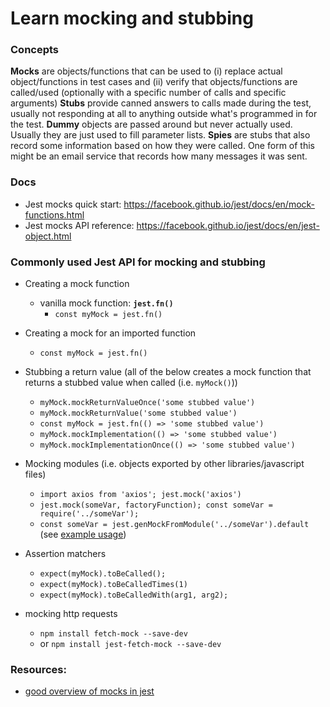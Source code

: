 # Learn mocking and stubbing

### Concepts

**Mocks** are objects/functions that can be used to (i) replace actual object/functions in test cases and (ii) verify that objects/functions are called/used (optionally with a specific number of calls and specific arguments)
**Stubs** provide canned answers to calls made during the test, usually not responding at all to anything outside what's programmed in for the test.
**Dummy** objects are passed around but never actually used. Usually they are just used to fill parameter lists.
**Spies** are stubs that also record some information based on how they were called. One form of this might be an email service that records how many messages it was sent.

### Docs
- Jest mocks quick start: https://facebook.github.io/jest/docs/en/mock-functions.html
- Jest mocks API reference: https://facebook.github.io/jest/docs/en/jest-object.html

### Commonly used Jest API for mocking and stubbing

- Creating a mock function
  - vanilla mock function: **`jest.fn()`**
    - `const myMock = jest.fn()`

- Creating a mock for an imported function
  - `const myMock = jest.fn()`

- Stubbing a return value (all of the below creates a mock function that returns a stubbed value when called (i.e. `myMock()`))
  - `myMock.mockReturnValueOnce('some stubbed value')`
  - `myMock.mockReturnValue('some stubbed value')`
  - `const myMock = jest.fn(() => 'some stubbed value')` 
  - `myMock.mockImplementation(() => 'some stubbed value')` 
  - `myMock.mockImplementationOnce(() => 'some stubbed value')` 

- Mocking modules (i.e. objects exported by other libraries/javascript files)
  - `import axios from 'axios'; jest.mock('axios')`
  - `jest.mock(someVar, factoryFunction); const someVar = require('../someVar');`
  - `const someVar = jest.genMockFromModule('../someVar').default` (see [example usage](https://facebook.github.io/jest/docs/en/jest-object.html#jestgenmockfrommodulemodulename))

- Assertion matchers
  - `expect(myMock).toBeCalled();`
  - `expect(myMock).toBeCalledTimes(1)`
  - `expect(myMock).toBeCalledWith(arg1, arg2);`

- mocking http requests
  - `npm install fetch-mock --save-dev`
  - or `npm install jest-fetch-mock --save-dev`

### Resources: 
- [good overview of mocks in jest](https://medium.com/@rickhanlonii/understanding-jest-mocks-f0046c68e53c)